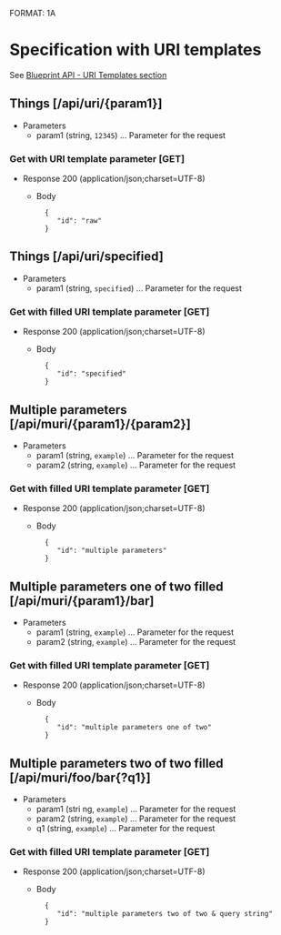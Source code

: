 FORMAT: 1A

# Specification with URI templates
See [Blueprint API - URI Templates section](https://github.com/apiaryio/api-blueprint/blob/master/API%20Blueprint%20Specification.md#uri-templates)

## Things [/api/uri/{param1}]

+ Parameters
    + param1 (string, `12345`) ... Parameter for the request

### Get with URI template parameter [GET]

+ Response 200 (application/json;charset=UTF-8)

    + Body

            {
               "id": "raw"
            }

## Things [/api/uri/specified]

+ Parameters
    + param1 (string, `specified`) ... Parameter for the request

### Get with filled URI template parameter [GET]

+ Response 200 (application/json;charset=UTF-8)

    + Body

            {
               "id": "specified"
            }

## Multiple parameters [/api/muri/{param1}/{param2}]

+ Parameters
    + param1 (string, `example`) ... Parameter for the request
    + param2 (string, `example`) ... Parameter for the request

### Get with filled URI template parameter [GET]

+ Response 200 (application/json;charset=UTF-8)

    + Body

            {
               "id": "multiple parameters"
            }

## Multiple parameters one of two filled [/api/muri/{param1}/bar]

+ Parameters
    + param1 (string, `example`) ... Parameter for the request
    + param2 (string, `example`) ... Parameter for the request

### Get with filled URI template parameter [GET]

+ Response 200 (application/json;charset=UTF-8)

    + Body

            {
               "id": "multiple parameters one of two"
            }

## Multiple parameters two of two filled [/api/muri/foo/bar{?q1}]

+ Parameters
    + param1 (stri ng, `example`) ... Parameter for the request
    + param2 (string, `example`) ... Parameter for the request
    + q1 (string, `example`) ... Parameter for the request

### Get with filled URI template parameter [GET]

+ Response 200 (application/json;charset=UTF-8)

    + Body

            {
               "id": "multiple parameters two of two & query string"
            }
